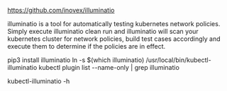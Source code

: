https://github.com/inovex/illuminatio

illuminatio is a tool for automatically testing kubernetes network policies. Simply execute illuminatio clean run and illuminatio will scan your kubernetes cluster for network policies, build test cases accordingly and execute them to determine if the policies are in effect.

pip3 install illuminatio
ln -s $(which illuminatio) /usr/local/bin/kubectl-illuminatio
kubectl plugin list --name-only | grep illuminatio

kubectl-illuminatio -h
